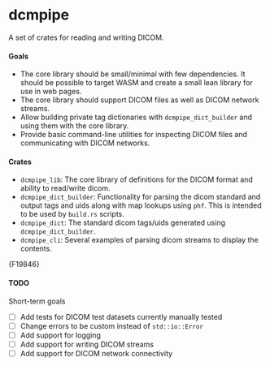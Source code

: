 # dcmpipe
A set of crates for reading and writing DICOM.

#### Goals

- The core library should be small/minimal with few dependencies. It should be possible to target WASM and create a small lean library for use in web pages.
- The core library should support DICOM files as well as DICOM network streams.
- Allow building private tag dictionaries with `dcmpipe_dict_builder` and using them with the core library.
- Provide basic command-line utilities for inspecting DICOM files and communicating with DICOM networks.

#### Crates

- `dcmpipe_lib`: The core library of definitions for the DICOM format and ability to read/write dicom.
- `dcmpipe_dict_builder`: Functionality for parsing the dicom standard and output tags and uids along with map lookups using `phf`. This is intended to be used by `build.rs` scripts.
- `dcmpipe_dict`: The standard dicom tags/uids generated using `dcmpipe_dict_builder`.
- `dcmpipe_cli`: Several examples of parsing dicom streams to display the contents.

{F19846}

#### TODO

Short-term goals
- [ ] Add tests for DICOM test datasets currently manually tested 
- [ ] Change errors to be custom instead of `std::io::Error`
- [ ] Add support for logging
- [ ] Add support for writing DICOM streams
- [ ] Add support for DICOM network connectivity
